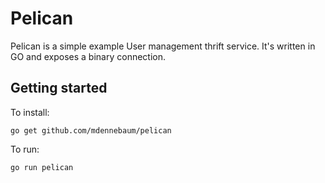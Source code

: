 # Pelican

Pelican is a simple example User management thrift service. It's written in GO and exposes a binary connection.


## Getting started

To install: 

```
go get github.com/mdennebaum/pelican
```

To run: 

```
go run pelican 
```